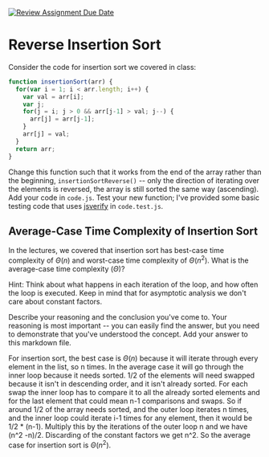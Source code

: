 [![Review Assignment Due Date](https://classroom.github.com/assets/deadline-readme-button-24ddc0f5d75046c5622901739e7c5dd533143b0c8e959d652212380cedb1ea36.svg)](https://classroom.github.com/a/Bi-S25fM)
# Reverse Insertion Sort

Consider the code for insertion sort we covered in class:

```javascript
function insertionSort(arr) {
  for(var i = 1; i < arr.length; i++) {
    var val = arr[i];
    var j;
    for(j = i; j > 0 && arr[j-1] > val; j--) {
      arr[j] = arr[j-1];
    }
    arr[j] = val;
  }
  return arr;
}
```

Change this function such that it works from the end of the array rather than
the beginning, `insertionSortReverse()` -- only the direction of
iterating over the elements is reversed, the array is still sorted the same way
(ascending). Add your code in `code.js`. Test your new function; I've provided
some basic testing code that uses [jsverify](https://jsverify.github.io/) in
`code.test.js`.

## Average-Case Time Complexity of Insertion Sort

In the lectures, we covered that insertion sort has best-case time complexity of
$\Theta(n)$ and worst-case time complexity of $\Theta(n^2)$. What is the
average-case time complexity ($\Theta$)?

Hint: Think about what happens in each iteration of the loop, and how often the
loop is executed. Keep in mind that for asymptotic analysis we don't care about
constant factors.

Describe your reasoning and the conclusion you've come to. Your reasoning is
most important -- you can easily find the answer, but you need to demonstrate
that you've understood the concept. Add your answer to this markdown file.

For insertion sort, the best case is $\Theta(n)$ because it will iterate through every element in the list, so n times.
In the average case it will go through the inner loop because it needs sorted. 1/2 of the elements will need swapped because it isn't in descending order, and it isn't already sorted.
For each swap the inner loop has to compare it to all the already sorted elements and for the last element that could mean n-1 comparisons and swaps. 
So if around 1/2 of the array needs sorted, and the outer loop iterates n times, and the inner loop could iterate i-1 times for any element,
then it would be 1/2 * (n-1). Multiply this by the iterations of the outer loop n and we have (n^2 -n)/2. Discarding of the constant factors we get n^2.
So the average case for insertion sort is $\Theta(n^2)$.
